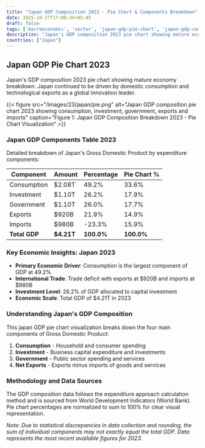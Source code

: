 ```yaml
---
title: "Japan GDP Composition 2023 - Pie Chart & Components Breakdown"
date: 2025-10-27T17:08:35+05:45
draft: false
tags: ['macroeconomic', 'sector', 'japan-gdp-pie-chart', 'japan-gdp-components', 'japanese-economy', 'gdp-pie-chart', 'economic-pie', 'gdp-breakdown', 'macroeconomic', 'sector-analysis', 'technology-exports', 'mature-economy']
description: "Japan's GDP composition 2023 pie chart showing mature economy breakdown. Japan continued to be driven by domestic consumption and technological exports as a global innovation leader."
countries: ["Japan"]
---
```


## Japan GDP Pie Chart 2023

Japan's GDP composition 2023 pie chart showing mature economy breakdown. Japan continued to be driven by domestic consumption and technological exports as a global innovation leader.

{{< figure src="/images/23/japan/pie.png" 
alt="Japan GDP composition pie chart 2023 showing consumption, investment, government, exports and imports"
caption="Figure 1: Japan GDP Composition Breakdown 2023 - Pie Chart Visualization" >}}

### Japan GDP Components Table 2023

Detailed breakdown of Japan's Gross Domestic Product by expenditure components:

| Component | Amount | Percentage | Pie Chart % |
|-----------|--------|------------|-------------|
| Consumption | $2.08T | 49.2% | 33.6% |
| Investment | $1.10T | 26.2% | 17.9% |
| Government | $1.10T | 26.0% | 17.7% |
| Exports | $920B | 21.9% | 14.9% |
| Imports | $980B | -23.3% | 15.9% |
| **Total GDP** | **$4.21T** | **100.0%** | **100.0%** |

### Key Economic Insights: Japan 2023

- **Primary Economic Driver**: Consumption is the largest component of GDP at 49.2%
- **International Trade**: Trade deficit with exports at $920B and imports at $980B
- **Investment Level**: 26.2% of GDP allocated to capital investment
- **Economic Scale**: Total GDP of $4.21T in 2023

### Understanding Japan's GDP Composition

This japan GDP pie chart visualization breaks down the four main components of Gross Domestic Product:

1. **Consumption** - Household and consumer spending
2. **Investment** - Business capital expenditure and investments  
3. **Government** - Public sector spending and services
4. **Net Exports** - Exports minus imports of goods and services

### Methodology and Data Sources

The GDP composition data follows the expenditure approach calculation method and is sourced from World Development Indicators (World Bank). Pie chart percentages are normalized to sum to 100% for clear visual representation.

*Note: Due to statistical discrepancies in data collection and rounding, the sum of individual components may not exactly equal the total GDP. Data represents the most recent available figures for 2023.*
